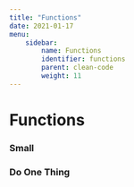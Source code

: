 ```yaml
---
title: "Functions"
date: 2021-01-17
menu:
    sidebar:
        name: Functions
        identifier: functions
        parent: clean-code
        weight: 11
---
```


# Functions

### Small

### Do One Thing

### 
